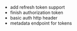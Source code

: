 - add refresh token support
- finish authorization token
- basic auth http header
- metadata endpoint for tokens
